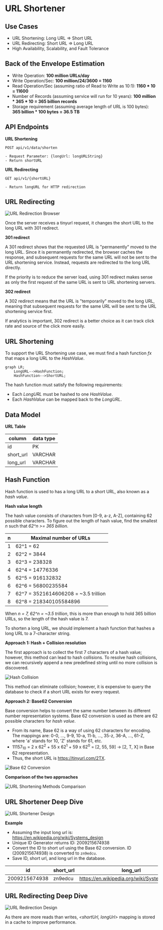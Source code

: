 # URL Shortener

## Use Cases

- URL Shortening: Long URL => Short URL
- URL Redirecting: Short URL => Long URL
- High Availability, Scalability, and Fault Tolerance

## Back of the Envelope Estimation

- Write Operation: **100 million URLs/day**
- Write Operation/Sec: **100 million/24/3600 = 1160**
- Read Operation/Sec (assuming ratio of Read to Write as 10:1): **1160 * 10 = 11600**
- Number of Records (assuming service will run for 10 years): **100 million * 365 * 10 = 365 billion records**
- Storage requirement (assuming average length of URL is 100 bytes): **365 billion * 100 bytes = 36.5 TB**

## API Endpoints

**URL Shortening**

```text
POST api/v1/data/shorten

- Request Parameter: {longUrl: longURLString}
- Return shortURL
```

**URL Redirecting**

```text
GET api/v1/{shortURL}

- Return longURL for HTTP redirection
```

## URL Redirecting

![URL Redirection Browser](../assets/url_redirection_browser.png)

Once the server receives a tinyurl request, it changes the short URL to the long URL with 301 redirect.

**301 redirect**

A 301 redirect shows that the requested URL is "permanently" moved to the long URL. Since it is permanently redirected, the browser caches the response, and subsequent requests for the same URL will not be sent to the URL shortening service. Instead, requests are redirected to the long URL directly.

If the priority is to reduce the server load, using 301 redirect makes sense as only the first request of the same URL is sent to URL shortening servers.

**302 redirect**

A 302 redirect means that the URL is "temporarily" moved to the long URL, meaning that subsequent requests for the same URL will be sent to the URL shortening service first. 

If analytics is important, 302 redirect is a better choice as it can track click rate and source of the click more easily.

## URL Shortening

To support the URL Shortening use case, we must find a hash function *fx* that maps a long URL to the *HashValue*.

```mermaid
graph LR;
    LongURL-->HashFunction;
    HashFunction-->ShortURL;
```

The hash function must satisfy the following requirements:

- Each *LongURL* must be hashed to one *HashValue*.
- Each *HashValue* can be mapped back to the *LongURL*.

## Data Model

**URL Table**

| column | data type |
|---|---|
| id | PK |
| short_url | VARCHAR |
| long_url | VARCHAR |

## Hash Function

Hash function is used to has a long URL to a short URL, also known as a *hash value*.

**Hash value length**

The hash value consists of characters from [0-9, a-z, A-Z], containing 62 possible characters. To figure out the length of hash value, find the smallest *n* such that *62^n >= 365 billion*. 

| n | Maximal number of URLs |
|---|---|
| 1 | 62^1 = 62 |
| 2 | 62^2 = 3844 |
| 3 | 62^3 = 238328 |
| 4 | 62^4 = 14776336 |
| 5 | 62^5 = 916132832 |
| 6 | 62^6 = 56800235584 |
| 7 | 62^7 = 3521614606208 = ~3.5 trillion |
| 8 | 62^8 = 218340105584896 |

When *n = 7, 62^n = ~3.5 trillion*, this is more than enough to hold 365 billion URLs, so the length of the hash value is 7.

To shorten a long URL, we should implement a hash function that hashes a long URL to a 7-character string.

**Approach 1: Hash + Collision resolution**

The first approach is to collect the first 7 characters of a hash value; however, this method can lead to hash collisions. To resolve hash collisions, we can recursively append a new predefined string until no more collision is discovered. 

![Hash Collision](../assets/hash_collision.png)

This method can eliminate collision; however, it is expensive to query the database to check if a short URL exists for every request.

**Approach 2: Base62 Conversion**

Base conversion helps to convert the same number between its different number representation systems. Base 62 conversion is used as there are 62 possible characters for *hash value*. 

- From its name, Base 62 is a way of using 62 characters for encoding. The mappings are: 0-0, ..., 9-9, 10-a, 11-b, ..., 35-z, 36-A, ..., 61-Z, where 'a' stands for 10, 'Z' stands for 61, etc.
- 11157<sub>10</sub> = 2 x 62<sup>2</sup> + 55 x 62<sup>1</sup> + 59 x 62<sup>0</sup> = [2, 55, 59] -> [2, T, X] in Base 62 representation.
- Thus, the short URL is https://tinyurl.com/2TX.

![Base 62 Conversion](../assets/base_62_conversion.png)

**Comparison of the two approaches**

![URL Shortening Methods Comparison](../assets/url_shortening_methods_comparison.png)

## URL Shortener Deep Dive

![URL Shortener Design](../assets/url_shortener_design.png)

**Example**

- Assuming the input long url is: https://en.wikipedia.org/wiki/Systems_design
- Unique ID Generator returns ID: 2009215674938
- Convert the ID to short url using the Base 62 conversion. ID (2009215674938) is converted to `zn9edcu`.
- Save ID, short url, and long url in the database.

| id | short_url | long_url |
|---|---|---|
| 2009215674938 | zn9edcu | https://en.wikipedia.org/wiki/Systems_design |

## URL Redirecting Deep Dive

![URL Redirection Design](../assets/url_redirection_design.png)

As there are more reads than writes, *<shortUrl, longUrl>* mapping is stored in a cache to improve performance.
